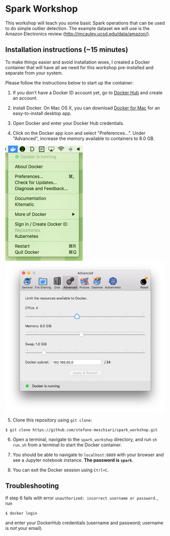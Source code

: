 # Spark Workshop 

This workshop will teach you some basic Spark operations that can be used to do simple outlier detection. The example dataset we will use is the Amazon Electronics review (http://jmcauley.ucsd.edu/data/amazon/).

## Installation instructions (~15 minutes)
To make things easier and avoid installation woes, I created a Docker container that will have all we need for this workshop pre-installed and separate from your system. 

Please follow the instructions below to start up the container:

1. If you don't have a Docker ID account yet, go to [Docker Hub](https://hub.docker.com/) and create an account.

2. Install Docker. On Mac OS X, you can download [Docker for Mac](https://store.docker.com/editions/community/docker-ce-desktop-mac) for an easy-to-install desktop app. 

3. Open Docker and enter your Docker Hub credentials.

4. Click on the Docker app icon and select "Preferences...". Under "Advanced", increase the memory available to containers to 8.0 GB.

![prefs](img/prefs.png)
![mem](img/memory.png)

5. Clone this repository using `git clone`:

```
$ git clone https://github.com/stefano-meschiari/spark_workshop.git
```

6. Open a terminal, navigate to the `spark_workshop` directory, and run `sh run.sh` from a terminal to start the Docker container. 

7. You should be able to navigate to `localhost:8889` with your browser and see a Jupyter notebook instance. **The password is `spark`.**

8. You can exit the Docker session using `Ctrl+C`.

## Troubleshooting
If step 6 fails with error `unauthorized: incorrect username or password.`, run 

```
$ docker login
```

and enter your DockerHub credentials (username and password; username is _not_ your email).